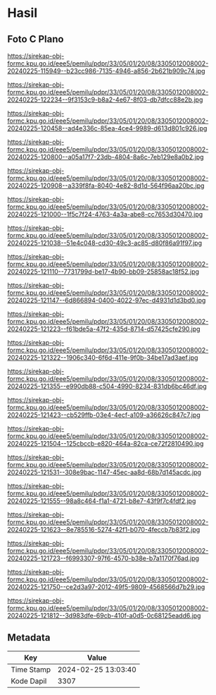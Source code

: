 # Hasil

## Foto C Plano

https://sirekap-obj-formc.kpu.go.id/eee5/pemilu/pdpr/33/05/01/20/08/3305012008002-20240225-115949--b23cc986-7135-4946-a856-2b621b909c74.jpg

https://sirekap-obj-formc.kpu.go.id/eee5/pemilu/pdpr/33/05/01/20/08/3305012008002-20240225-122234--9f3153c9-b8a2-4e67-8f03-db7dfcc88e2b.jpg

https://sirekap-obj-formc.kpu.go.id/eee5/pemilu/pdpr/33/05/01/20/08/3305012008002-20240225-120458--ad4e336c-85ea-4ce4-9989-d613d801c926.jpg

https://sirekap-obj-formc.kpu.go.id/eee5/pemilu/pdpr/33/05/01/20/08/3305012008002-20240225-120800--a05a17f7-23db-4804-8a6c-7eb129e8a0b2.jpg

https://sirekap-obj-formc.kpu.go.id/eee5/pemilu/pdpr/33/05/01/20/08/3305012008002-20240225-120908--a339f8fa-8040-4e82-8d1d-564f96aa20bc.jpg

https://sirekap-obj-formc.kpu.go.id/eee5/pemilu/pdpr/33/05/01/20/08/3305012008002-20240225-121000--1f5c7f24-4763-4a3a-abe8-cc7653d30470.jpg

https://sirekap-obj-formc.kpu.go.id/eee5/pemilu/pdpr/33/05/01/20/08/3305012008002-20240225-121038--51e4c048-cd30-49c3-ac85-d80f86a91f97.jpg

https://sirekap-obj-formc.kpu.go.id/eee5/pemilu/pdpr/33/05/01/20/08/3305012008002-20240225-121110--7731799d-be17-4b90-bb09-25858ac18f52.jpg

https://sirekap-obj-formc.kpu.go.id/eee5/pemilu/pdpr/33/05/01/20/08/3305012008002-20240225-121147--6d866894-0400-4022-97ec-d4931d1d3bd0.jpg

https://sirekap-obj-formc.kpu.go.id/eee5/pemilu/pdpr/33/05/01/20/08/3305012008002-20240225-121223--f61bde5a-47f2-435d-8714-d57425cfe290.jpg

https://sirekap-obj-formc.kpu.go.id/eee5/pemilu/pdpr/33/05/01/20/08/3305012008002-20240225-121322--1906c340-6f6d-411e-9f0b-34be17ad3aef.jpg

https://sirekap-obj-formc.kpu.go.id/eee5/pemilu/pdpr/33/05/01/20/08/3305012008002-20240225-121355--e990db88-c504-4990-8234-831db6bc46df.jpg

https://sirekap-obj-formc.kpu.go.id/eee5/pemilu/pdpr/33/05/01/20/08/3305012008002-20240225-121423--cb529ffb-03e4-4ecf-a109-a36626c847c7.jpg

https://sirekap-obj-formc.kpu.go.id/eee5/pemilu/pdpr/33/05/01/20/08/3305012008002-20240225-121504--125cbccb-e820-464a-82ca-ce72f2810490.jpg

https://sirekap-obj-formc.kpu.go.id/eee5/pemilu/pdpr/33/05/01/20/08/3305012008002-20240225-121531--308e9bac-1147-45ec-aa8d-68b7d145acdc.jpg

https://sirekap-obj-formc.kpu.go.id/eee5/pemilu/pdpr/33/05/01/20/08/3305012008002-20240225-121555--98a8c464-f1a1-4721-b8e7-43f9f7c4fdf2.jpg

https://sirekap-obj-formc.kpu.go.id/eee5/pemilu/pdpr/33/05/01/20/08/3305012008002-20240225-121623--8e785516-5274-42f1-b070-4feccb7b83f2.jpg

https://sirekap-obj-formc.kpu.go.id/eee5/pemilu/pdpr/33/05/01/20/08/3305012008002-20240225-121723--f6993307-97f6-4570-b38e-b7a1170f76ad.jpg

https://sirekap-obj-formc.kpu.go.id/eee5/pemilu/pdpr/33/05/01/20/08/3305012008002-20240225-121750--ce2d3a97-2012-49f5-9809-4568566d7b29.jpg

https://sirekap-obj-formc.kpu.go.id/eee5/pemilu/pdpr/33/05/01/20/08/3305012008002-20240225-121812--3d983dfe-69cb-410f-a0d5-0c68125eadd6.jpg


## Metadata

| Key        | Value               |
| ---------- | ------------------- |
| Time Stamp | 2024-02-25 13:03:40 |
| Kode Dapil | 3307                |



